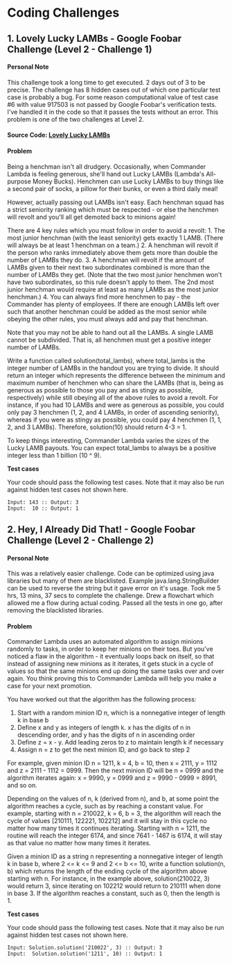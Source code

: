 # Coding Challenges

## 1.  Lovely Lucky LAMBs - Google Foobar Challenge (Level 2 - Challenge 1)
#### Personal Note
This challenge took a long time to get executed. 2 days out of 3 to be precise. The challenge has 8 hidden cases out of which one particular test case is probably a bug. For some reason computational value of test case #6 with value 917503 is not passed by Google Foobar's verification tests. I've handled it in the code so that it passes the tests without an error. This problem is one of the two challenges at Level 2.

#### Source Code: [Lovely Lucky LAMBs](https://github.com/viddeshg/coding-challenges/blob/master/LovelyLuckyLambs.java)


#### Problem
Being a henchman isn't all drudgery. Occasionally, when Commander Lambda is feeling generous, she'll hand out Lucky LAMBs (Lambda's All-purpose Money Bucks). Henchmen can use Lucky LAMBs to buy things like a second pair of socks, a pillow for their bunks, or even a third daily meal!

However, actually passing out LAMBs isn't easy. Each henchman squad has a strict seniority ranking which must be respected - or else the henchmen will revolt and you'll all get demoted back to minions again! 

There are 4 key rules which you must follow in order to avoid a revolt:
    1. The most junior henchman (with the least seniority) gets exactly 1 LAMB.  (There will always be at least 1 henchman on a team.)
    2. A henchman will revolt if the person who ranks immediately above them gets more than double the number of LAMBs they do.
    3. A henchman will revolt if the amount of LAMBs given to their next two subordinates combined is more than the number of LAMBs they get.  (Note that the two most junior henchmen won't have two subordinates, so this rule doesn't apply to them.  The 2nd most junior henchman would require at least as many LAMBs as the most junior henchman.)
    4. You can always find more henchmen to pay - the Commander has plenty of employees.  If there are enough LAMBs left over such that another henchman could be added as the most senior while obeying the other rules, you must always add and pay that henchman.

Note that you may not be able to hand out all the LAMBs. A single LAMB cannot be subdivided. That is, all henchmen must get a positive integer number of LAMBs.

Write a function called solution(total_lambs), where total_lambs is the integer number of LAMBs in the handout you are trying to divide. It should return an integer which represents the difference between the minimum and maximum number of henchmen who can share the LAMBs (that is, being as generous as possible to those you pay and as stingy as possible, respectively) while still obeying all of the above rules to avoid a revolt.  For instance, if you had 10 LAMBs and were as generous as possible, you could only pay 3 henchmen (1, 2, and 4 LAMBs, in order of ascending seniority), whereas if you were as stingy as possible, you could pay 4 henchmen (1, 1, 2, and 3 LAMBs). Therefore, solution(10) should return 4-3 = 1.

To keep things interesting, Commander Lambda varies the sizes of the Lucky LAMB payouts. You can expect total_lambs to always be a positive integer less than 1 billion (10 ^ 9).

**Test cases**

Your code should pass the following test cases.
Note that it may also be run against hidden test cases not shown here.

```
Input: 143 :: Output: 3
Input:  10 :: Output: 1
```

## 2.  Hey, I Already Did That! - Google Foobar Challenge (Level 2 - Challenge 2)
#### Personal Note
This was a relatively easier challenge. Code can be optimized using java libraries but many of them are blacklisted. Example java.lang.StringBuilder can be used to reverse the string but it gave error on it's usage. Took me 5 hrs, 13 mins, 37 secs to complete the challenge. Drew a flowchart which allowed me a flow during actual coding. Passed all the tests in one go, after removing the blacklisted libraries.

#### Problem
Commander Lambda uses an automated algorithm to assign minions randomly to tasks, in order to keep her minions on their toes. But you've noticed a flaw in the algorithm - it eventually loops back on itself, so that instead of assigning new minions as it iterates, it gets stuck in a cycle of values so that the same minions end up doing the same tasks over and over again. You think proving this to Commander Lambda will help you make a case for your next promotion. 

You have worked out that the algorithm has the following process: 

1) Start with a random minion ID n, which is a nonnegative integer of length k in base b
2) Define x and y as integers of length k.  x has the digits of n in descending order, and y has the digits of n in ascending order
3) Define z = x - y.  Add leading zeros to z to maintain length k if necessary
4) Assign n = z to get the next minion ID, and go back to step 2

For example, given minion ID n = 1211, k = 4, b = 10, then x = 2111, y = 1112 and z = 2111 - 1112 = 0999. Then the next minion ID will be n = 0999 and the algorithm iterates again: x = 9990, y = 0999 and z = 9990 - 0999 = 8991, and so on.

Depending on the values of n, k (derived from n), and b, at some point the algorithm reaches a cycle, such as by reaching a constant value. For example, starting with n = 210022, k = 6, b = 3, the algorithm will reach the cycle of values [210111, 122221, 102212] and it will stay in this cycle no matter how many times it continues iterating. Starting with n = 1211, the routine will reach the integer 6174, and since 7641 - 1467 is 6174, it will stay as that value no matter how many times it iterates.

Given a minion ID as a string n representing a nonnegative integer of length k in base b, where 2 <= k <= 9 and 2 <= b <= 10, write a function solution(n, b) which returns the length of the ending cycle of the algorithm above starting with n. For instance, in the example above, solution(210022, 3) would return 3, since iterating on 102212 would return to 210111 when done in base 3. If the algorithm reaches a constant, such as 0, then the length is 1.

**Test cases**

Your code should pass the following test cases.
Note that it may also be run against hidden test cases not shown here.

```
Input: Solution.solution('210022', 3) :: Output: 3
Input:  Solution.solution('1211', 10) :: Output: 1
```

